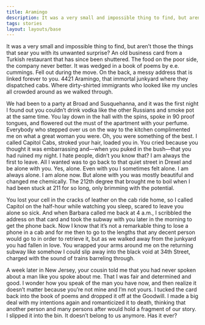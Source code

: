 ```yaml
---
title: Aramingo
description: It was a very small and impossible thing to find, but aren’t those the things that sear you with its unwanted surprise? An old business card from a Turkish restaurant that has since been shuttered. The food on the poor side, the company never better. It was wedged in a book of poems by e.e. cummings. Fell out during the move. On the back, a messy address that is linked forever to you. 4421 Aramingo, that immortal junkyard where they dispatched cabs. Where dirty-shirted immigrants who looked like my uncles all crowded around as we walked through... 
tags: stories
layout: layouts/base
---
```

It was a very small and impossible thing to find, but aren’t those the things that sear you with its unwanted surprise? An old business card from a Turkish restaurant that has since been shuttered. The food on the poor side, the company never better. It was wedged in a book of poems by e.e. cummings. Fell out during the move. On the back, a messy address that is linked forever to you. 4421 Aramingo, that immortal junkyard where they dispatched cabs. Where dirty-shirted immigrants who looked like my uncles all crowded around as we walked through. 

We had been to a party at Broad and Susquehanna, and it was the first night I found out you couldn’t drink vodka like the other Russians and smoke pot at the same time. You lay down in the hall with the spins, spoke in 90 proof tongues, and flowered out the must of the apartment with your perfume. Everybody who stepped over us on the way to the kitchen complimented me on what a great woman you were. Oh, you were something of the best. I called Capitol Cabs, stroked your hair, loaded you in. You cried because you thought it was embarrassing and––when you puked in the bush––that you had ruined my night. I hate people, didn’t you know that? I am always the first to leave. All I wanted was to go back to that quiet street in Drexel and be alone with you. Yes, alone. Even with you I sometimes felt alone. I am always alone. I am alone now. But alone with you was mostly beautiful and changed me chemically. The 212th degree that brought me to boil when I had been stuck at 211 for so long, only brimming with the potential. 

You lost your cell in the cracks of leather on the cab ride home, so I called Capitol on the half-hour while watching you sleep, scared to leave you alone so sick. And when Barbara called me back at 4 a.m., I scribbled the address on that card and took the subway with you later in the morning to get the phone back. Now I know that it’s not a remarkable thing to lose a phone in a cab and for me then to go to the lengths that any decent person would go to in order to retrieve it, but as we walked away from the junkyard you had fallen in love. You wrapped your arms around me on the returning subway like somehow I could slip away into the black void at 34th Street, charged with the sound of trains barreling through. 

A week later in New Jersey, your cousin told me that you had never spoken about a man like you spoke about me. That I was fair and determined and good. I wonder how you speak of the man you have now, and then realize it doesn’t matter because you’re not mine and I’m not yours. I tucked the card back into the book of poems and dropped it off at the Goodwill. I made a big deal with my intentions again and romanticized it to death, thinking that another person and many persons after would hold a fragment of our story. I slipped it into the bin. It doesn’t belong to us anymore. Has it ever?